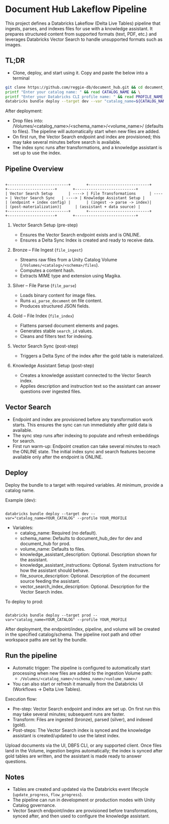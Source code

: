 # Document Hub Lakeflow Pipeline

This project defines a Databricks Lakeflow (Delta Live Tables) pipeline that ingests, parses, and indexes files for use with a knowledge assistant. It prepares structured content from supported formats (text, PDF, etc.) and leverages Databricks Vector Search to handle unsupported formats such as images.

## TL;DR

- Clone, deploy, and start using it. Copy and paste the below into a terminal
```bash
git clone https://github.com/reggie-db/document_hub.git && cd document_hub && \
printf "Enter your catalog name: " && read CATALOG_NAME && \
printf "Enter your Databricks CLI profile name: " && read PROFILE_NAME && \
databricks bundle deploy --target dev --var "catalog_name=${CATALOG_NAME}" --profile "${PROFILE_NAME}"
```
After deployment:
- Drop files into: /Volumes/<catalog_name>/<schema_name>/<volume_name>/ (defaults to files). The pipeline will automatically start when new files are added.
- On first run, the Vector Search endpoint and index are provisioned; this may take several minutes before search is available.
- The index sync runs after transformations, and a knowledge assistant is set up to use the index.


## Pipeline Overview
```

+---------------------------+       +---------------------------+       +---------------------+       +---------------------------+
| Vector Search Setup       | ----> | File Transformations      | ----> | Vector Search Sync   | ----> | Knowledge Assistant Setup |
| (endpoint + index config) |       | (ingest -> parse -> index)|       | (post-materialization)|      | (assistant + data source) |
+---------------------------+       +---------------------------+       +---------------------+       +---------------------------+
```
1. Vector Search Setup (pre-step)
   - Ensures the Vector Search endpoint exists and is ONLINE.
   - Ensures a Delta Sync Index is created and ready to receive data.

2. Bronze – File Ingest (`file_ingest`)
   - Streams raw files from a Unity Catalog Volume (`/Volumes/<catalog>/<schema>/files`).
   - Computes a content hash.
   - Extracts MIME type and extension using Magika.

3. Silver – File Parse (`file_parse`)
   - Loads binary content for image files.
   - Runs `ai_parse_document` on file content.
   - Produces structured JSON fields.

4. Gold – File Index (`file_index`)
   - Flattens parsed document elements and pages.
   - Generates stable `search_id` values.
   - Cleans and filters text for indexing.

5. Vector Search Sync (post-step)
   - Triggers a Delta Sync of the index after the gold table is materialized.

6. Knowledge Assistant Setup (post-step)
   - Creates a knowledge assistant connected to the Vector Search index.
   - Applies description and instruction text so the assistant can answer questions over ingested files.

## Vector Search

- Endpoint and index are provisioned before any transformation work starts. This ensures the sync can run immediately after gold data is available.
- The sync step runs after indexing to populate and refresh embeddings for search.
- First run warm-up: Endpoint creation can take several minutes to reach the ONLINE state. The initial index sync and search features become available only after the endpoint is ONLINE.


## Deploy

Deploy the bundle to a target with required variables. At minimum, provide a catalog name.

Example (dev):
```

databricks bundle deploy --target dev --var="catalog_name=YOUR_CATALOG" --profile YOUR_PROFILE
```
- Variables:
  - catalog_name: Required (no default).
  - schema_name: Defaults to document_hub_dev for dev and document_hub for prod.
  - volume_name: Defaults to files.
  - knowledge_assistant_description: Optional. Description shown for the assistant.
  - knowledge_assistant_instructions: Optional. System instructions for how the assistant should behave.
  - file_source_description: Optional. Description of the document source feeding the assistant.
  - vector_search_index_description: Optional. Description for the Vector Search index.

To deploy to prod:
```

databricks bundle deploy --target prod --var="catalog_name=YOUR_CATALOG" --profile YOUR_PROFILE
```
After deployment, the endpoint/index, pipeline, and volume will be created in the specified catalog/schema. The pipeline root path and other workspace paths are set by the bundle.

## Run the pipeline

- Automatic trigger: The pipeline is configured to automatically start processing when new files are added to the ingestion Volume path:
  - `/Volumes/<catalog_name>/<schema_name>/<volume_name>/`
- You can also start or refresh it manually from the Databricks UI (Workflows → Delta Live Tables).

Execution flow:
- Pre-step: Vector Search endpoint and index are set up. On first run this may take several minutes; subsequent runs are faster.
- Transform: Files are ingested (bronze), parsed (silver), and indexed (gold).
- Post-steps: The Vector Search index is synced and the knowledge assistant is created/updated to use the latest index.

Upload documents via the UI, DBFS CLI, or any supported client. Once files land in the Volume, ingestion begins automatically; the index is synced after gold tables are written, and the assistant is made ready to answer questions.

## Notes

- Tables are created and updated via the Databricks event lifecycle (`update_progress`, `flow_progress`).
- The pipeline can run in development or production modes with Unity Catalog governance.
- Vector Search endpoint/index are provisioned before transformations, synced after, and then used to configure the knowledge assistant.
